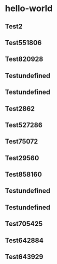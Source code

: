 # hello-world

## Test2
## Test551806
## Test820928
## Testundefined
## Testundefined
## Test2862
## Test527286
## Test75072
## Test29560
## Test858160
## Testundefined
## Testundefined
## Test705425
## Test642884
## Test643929
